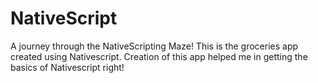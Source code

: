 # NativeScript
A journey through the NativeScripting Maze!
This is the groceries app created using Nativescript.
Creation of this app helped me in getting the basics of Nativescript right!
